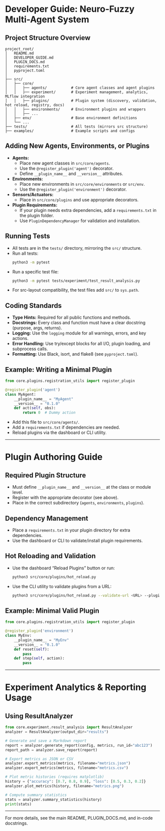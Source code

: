 # Developer Guide: Neuro-Fuzzy Multi-Agent System

## Project Structure Overview

```
project_root/
│   README.md
│   DEVELOPER_GUIDE.md
│   PLUGIN_DOCS.md
│   requirements.txt
│   pyproject.toml
│
├── src/
│   ├── core/
│   │   ├── agents/           # Core agent classes and agent plugins
│   │   ├── experiment/       # Experiment management, analytics, MLflow integration
│   │   ├── plugins/          # Plugin system (discovery, validation, hot reload, registry, docs)
│   │   ├── environments/     # Environment plugins and wrappers
│   │   ├── ...
│   ├── env/                  # Base environment definitions
│   └── ...
├── tests/                    # All tests (mirrors src structure)
├── examples/                 # Example scripts and configs
```

## Adding New Agents, Environments, or Plugins

- **Agents:**
  - Place new agent classes in `src/core/agents`.
  - Use the `@register_plugin('agent')` decorator.
  - Define `__plugin_name__` and `__version__` attributes.
- **Environments:**
  - Place new environments in `src/core/environments` or `src/env`.
  - Use the `@register_plugin('environment')` decorator.
- **Sensors/Actuators:**
  - Place in `src/core/plugins` and use appropriate decorators.
- **Plugin Requirements:**
  - If your plugin needs extra dependencies, add a `requirements.txt` in the plugin folder.
  - Use `PluginDependencyManager` for validation and installation.

## Running Tests

- All tests are in the `tests/` directory, mirroring the `src/` structure.
- Run all tests:
  ```sh
  python3 -m pytest
  ```
- Run a specific test file:
  ```sh
  python3 -m pytest tests/experiment/test_result_analysis.py
  ```
- For src-layout compatibility, the test files add `src/` to `sys.path`.

## Coding Standards

- **Type Hints:** Required for all public functions and methods.
- **Docstrings:** Every class and function must have a clear docstring (purpose, args, returns).
- **Logging:** Use the `logging` module for all warnings, errors, and key actions.
- **Error Handling:** Use try/except blocks for all I/O, plugin loading, and subprocess calls.
- **Formatting:** Use Black, isort, and flake8 (see `pyproject.toml`).

## Example: Writing a Minimal Plugin

```python
from core.plugins.registration_utils import register_plugin

@register_plugin('agent')
class MyAgent:
    __plugin_name__ = "MyAgent"
    __version__ = "0.1.0"
    def act(self, obs):
        return 0  # Dummy action
```

- Add this file to `src/core/agents/`.
- Add a `requirements.txt` if dependencies are needed.
- Reload plugins via the dashboard or CLI utility.

---

# Plugin Authoring Guide

## Required Plugin Structure
- Must define `__plugin_name__` and `__version__` at the class or module level.
- Register with the appropriate decorator (see above).
- Place in the correct subdirectory (`agents`, `environments`, `plugins`).

## Dependency Management
- Place a `requirements.txt` in your plugin directory for extra dependencies.
- Use the dashboard or CLI to validate/install plugin requirements.

## Hot Reloading and Validation
- Use the dashboard “Reload Plugins” button or run:
  ```sh
  python3 src/core/plugins/hot_reload.py
  ```
- Use the CLI utility to validate plugins from a URL:
  ```sh
  python3 src/core/plugins/hot_reload.py --validate-url <URL> --plugin-type agent --plugin-name MyAgent
  ```

## Example: Minimal Valid Plugin
```python
from core.plugins.registration_utils import register_plugin

@register_plugin('environment')
class MyEnv:
    __plugin_name__ = "MyEnv"
    __version__ = "0.1.0"
    def reset(self):
        pass
    def step(self, action):
        pass
```

---

# Experiment Analytics & Reporting Usage

## Using ResultAnalyzer

```python
from core.experiment.result_analysis import ResultAnalyzer
analyzer = ResultAnalyzer(output_dir="results")

# Generate and save a Markdown report
report = analyzer.generate_report(config, metrics, run_id="abc123")
report_path = analyzer.save_report(report)

# Export metrics as JSON or CSV
analyzer.export_metrics(metrics, filename="metrics.json")
analyzer.export_metrics(metrics, filename="metrics.csv")

# Plot metric histories (requires matplotlib)
history = {"accuracy": [0.7, 0.8, 0.9], "loss": [0.5, 0.3, 0.2]}
analyzer.plot_metrics(history, filename="metrics.png")

# Compute summary statistics
stats = analyzer.summary_statistics(history)
print(stats)
```

---

For more details, see the main README, PLUGIN_DOCS.md, and in-code docstrings.
